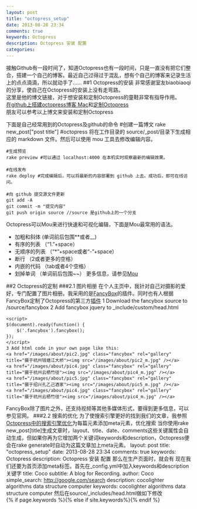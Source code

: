 ```yaml
---
layout: post
title: "octopress_setup"
date: 2013-08-28 23:34
comments: true
keywords: Octopress
description: Octopress 安装 配置
categories: 
---
```

接触Github有一段时间了，知道Octopress也有一段时间，只是一直没有把它们整合，搭建一个自己的博客。最近自己过得过于混乱，想有个自己的博客来记录生活上的点点滴滴，所以就动手了……
##1 Octopress的安装
非常感谢室友biaobiaoqi的分享，使自己在Octopress的安装上没有走弯路。<br/>
这里是他的博文链接，对于想安装和定制Octopress的童鞋非常有指导作用。<br/>
[在github上搭建octopress博客 Mac](http://biaobiaoqi.me/blog/2013/03/21/building-octopress-in-github-mac/)和[定制Octopress](http://biaobiaoqi.me/blog/2013/07/10/decorate-octopress/)<br/>
朋友可以参考以上博文来安装和定制Octopress
<!-- more -->
下面是自己经常用到的Octopress及github的命令
	#创建一篇博文
	rake new_post["post title"] #octopress 将在工作目录的 source/_post/目录下生成相应的 markdown 文件。然后可以使用 mou 工具去修改编辑内容。

	#生成预览
	rake preview #可以通过 localhost:4000 在本机实时观察最新的编辑效果。

	#在线发布
	rake deploy #完成编辑后，可以将最新的内容部署到 github 上去。成功后，即可在线访问。

	#向 github 提交源文件更新
	git add -A
	git commit -m "提交内容"
	git push origin source //source 是github上的一个分支
Octopress可以Mou来进行快速和可视化编辑，下面是Mou最常用的语法。

* 加粗和斜体 (单词前后包围**或者__)
* 有序的列表 （“1.”+space）
* 无顺序的列表 （“*”+space或者“-”+space）
* 断行 （2或者更多的空格）
* 内嵌的代码 （tab或者4个空格）
* 划掉单词 （单词前后包围~~）
更多信息，请参见[Mou](http://mouapp.com)

##2 Octopress的定制
###2.1 图片相册
在个人主页中，我针对自己对摄影的爱好，专门配置了图片相册。我采用的是[FancyBox](http://fancyapps.com/fancybox/)的插件。同时也有人根据FancyBox定制了Octopress的第三方[插件](http://tritarget.org/blog/2012/05/07/integrating-photos-into-octopress-using-fancybox-and-plugin/)
    1 Download the fancybox source to /source/fancybox
    2 Add fancybox jquery to _include/custom/head.html
    <script type="text/javascript" src="http://ajax.googleapis.com/ajax/libs/jquery/1.7/jquery.min.js"></script>
    <link rel="stylesheet" href="/fancybox/jquery.fancybox.css" type="text/css" media="screen" />
    <script type="text/javascript" src="/fancybox/jquery.fancybox.pack.js"></script>

    <script>
    $(document).ready(function() {
        $('.fancybox').fancybox();
    });
    </script>
    3 Add html code in your own page like this:
    <a href="/images/about/pic2.jpg" class="fancybox" rel="gallery" title="摄于杭州钱塘江大桥"><img src="/images/about/pic2_m.jpg" /></a>
    <a href="/images/about/pic4.jpg" class="fancybox" rel="gallery" title="摄于杭州云栖竹径"><img src="/images/about/pic4_m.jpg" /></a>
    <a href="/images/about/pic5.jpg" class="fancybox" rel="gallery" title="摄于绍兴孔乙己酒家"><img src="/images/about/pic5_m.jpg" /></a>
    <a href="/images/about/pic4.jpg" class="fancybox" rel="gallery" title="摄于杭州云栖竹径"><img src="/images/about/pic4_m.jpg" /></a>
FancyBox除了图片之外，还支持视频等其他多媒体形式，要得到更多信息，可以参见官网。
###2.2 搜索的优化
为了使搜索引擎更好的找到我们的文章，我参照[Octopress中的搜索引擎优化](http://dinever.com/blog/2013/01/23/zhuan-zai-fan-yi-octopresszhong-de-seo-youhua/)为每篇元素添加meta元素，优化搜索
当你使用rake new_post[title]生成文章时，layout、title、date、comments这些关键属性会自动生成，但如果你再为它增加两个关键词keywords和description，Octopress便会在rake generate时自动为这篇文章加上meta元素。
    layout: post
    title: "octopress_setup"
    date: 2013-08-28 23:34
    comments: true
    keywords: Octopress
    description: Octopress 安装 配置
那么在生产页面时，就会有
    <meta name="description" content="Octopress 安装 配置">
    <meta name="keywords" content="Octopress">
现在我们还要为首页添加meta标签。首先在_config.yml中加入keywords和description关键字
    title: Coco
    subtitle: A blog for Recording.
    author: Coco
    simple_search: http://google.com/search
    description: cocolighter algorithms data structure computer
    keywords: cocolighter algorithms data structure computer
然后在source/_includes/head.html做如下修改    
	{\% if page.keywords \%}<meta name="keywords" content="{{ page.keywords }}">{\% else if site.keywords\%}<meta name="keywords" content="{{ site.keywords }}">{\% endif \%}



